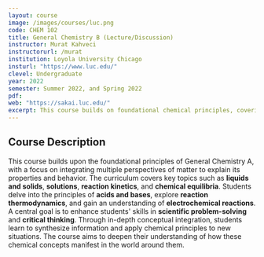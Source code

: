 ```yaml
---
layout: course
image: /images/courses/luc.png
code: CHEM 102
title: General Chemistry B (Lecture/Discussion)
instructor: Murat Kahveci
instructorurl: /murat
institution: Loyola University Chicago
insturl: "https://www.luc.edu/"
clevel: Undergraduate
year: 2022
semester: Summer 2022, and Spring 2022
pdf:
web: "https://sakai.luc.edu/"
excerpt: This course builds on foundational chemical principles, covering liquids, solids, solutions, kinetics, equilibria, acids, bases, and thermodynamics.
---
```


## Course Description
This course builds upon the foundational principles of General Chemistry A, with a focus on integrating multiple perspectives of matter to explain its properties and behavior. The curriculum covers key topics such as **liquids and solids**, **solutions**, **reaction kinetics**, and **chemical equilibria**. Students delve into the principles of **acids and bases**, explore **reaction thermodynamics**, and gain an understanding of **electrochemical reactions**. A central goal is to enhance students' skills in **scientific problem-solving** and **critical thinking**. Through in-depth conceptual integration, students learn to synthesize information and apply chemical principles to new situations. The course aims to deepen their understanding of how these chemical concepts manifest in the world around them.